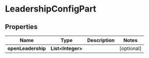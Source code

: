 

# LeadershipConfigPart


## Properties

Name | Type | Description | Notes
------------ | ------------- | ------------- | -------------
**openLeadership** | **List&lt;Integer&gt;** |  |  [optional]



